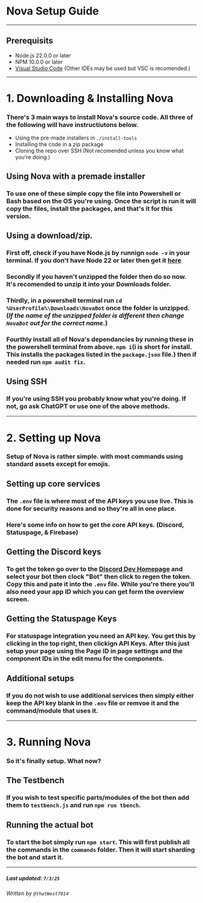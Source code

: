 # Nova Setup Guide
---
## Prerequisits
- Node.js 22.0.0 or later
- NPM 10.0.0 or later
- [Visual Studio Code](https://code.visualstudio.com/Download) (Other IDEs may be used but VSC is recomended.)
---
# 1. Downloading & Installing Nova
### There's 3 main ways to install Nova's source code. All three of the following will have instructiutons below.
- Using the pre-made installers in `./install-tools`
- Installing the code in a zip package
- Cloning the repo over SSH (Not recomended unless you know what you're doing.)

## Using Nova with a premade installer
### To use one of these simple copy the file into Powershell or Bash based on the OS you're using. Once the script is run it will copy the files, install the packages, and that's it for this version.

## Using a download/zip.
### First off, check if you have Node.js by runnign `node -v` in your terminal. If you don't have Node 22 or later then get it [here](https://nodejs.org/en/download)

### Secondly if you haven't unzipped the folder then do so now. It's recomended to unzip it into your Downloads folder.

### Thirdly, in a powershell terminal run `cd %UserProfile%\Downloads\NovaBot` once the folder is unzipped. (*If the name of the unzipped folder is different then change `NovaBot` out for the correct name.*)

### Fourthly install all of Nova's dependancies by running these in the powershell terminal from above. `npm i`(i is short for install. This installs the packages listed in the `package.json` file.) then if needed run `npm audit fix`.

## Using SSH
### If you're using SSH you probably know what you're doing. If not, go ask ChatGPT or use one of the above methods.
---
# 2. Setting up Nova
### Setup of Nova is rather simple. with most commands using standard assets except for emojis.

## Setting up core services
### The `.env` file is where most of the API keys you use live. This is done for security reasons and so they're all in one place.
### Here's some info on how to get the core API keys. (Discord, Statuspage, & Firebase)

## Getting the Discord keys
### To get the token go over to the [Discord Dev Homepage](https://discord.com/developer) and select your bot then clock "Bot" then click to regen the token. Copy this and pate it into the `.env` file. While you're there you'll also need your app ID which you can get form the overview screen.

## Getting the Statuspage Keys
### For statuspage integration you need an API key. You get this by clicking in the top right, then clickign API Keys. After this just setup your page using the Page ID in page settings and the component IDs in the edit menu for the components.

## Additional setups
### If you do not wish to use additional services then simply either keep the API key blank in the `.env` file or remvoe it and the command/module that uses it.
---
# 3. Running Nova
### So it's finally setup. What now?

## The Testbench
### If you wish to test specific parts/modules of the bot then add them to `testbench.js` and run `npm run tbench`.

## Running the actual bot
### To start the bot simply run `npm start`. This will first publish all the commands in the `commands` folder. Then it will start sharding the bot and start it.
---
##### Last updated: `7/3/25`
###### Written by `@thatWest7014`
